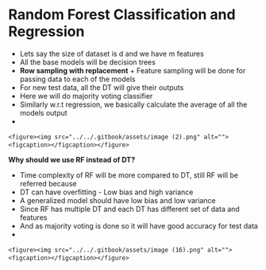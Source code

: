 # Random Forest Classification and Regression

* &#x20;Lets say the size of dataset is d and we have m features
* All the base models will be decision trees
* **Row sampling with replacement** + Feature sampling will be done for passing data to each of the models
* For new test data, all the DT will give their outputs
* Here we will do majority voting classifier
* Similarly w.r.t regression, we basically calculate the average of all the models output
*

    <figure><img src="../../.gitbook/assets/image (2).png" alt=""><figcaption></figcaption></figure>

**Why should we use RF instead of DT?**

* Time complexity of RF will be more compared to DT, still RF will be referred because
* DT can have overfitting - Low bias and high variance
* A generalized model should have low bias and low variance
* Since RF has multiple DT and each DT has different set of data and features
* And as majority voting is done so it will have good accuracy for test data
*

    <figure><img src="../../.gitbook/assets/image (16).png" alt=""><figcaption></figcaption></figure>
